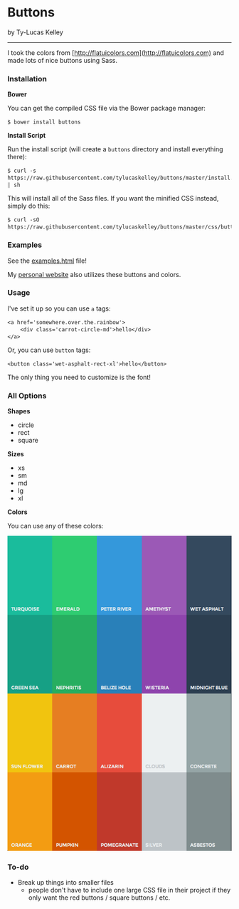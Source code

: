 # Buttons

by Ty-Lucas Kelley

---

I took the colors from [http://flatuicolors.com](http://flatuicolors.com) and made lots of nice buttons using Sass.

### Installation

**Bower**

You can get the compiled CSS file via the Bower package manager:

    $ bower install buttons

**Install Script**

Run the install script (will create a `buttons` directory and install everything there):

    $ curl -s https://raw.githubusercontent.com/tylucaskelley/buttons/master/install.sh | sh

This will install all of the Sass files. If you want the minified CSS instead, simply do this:

    $ curl -sO https://raw.githubusercontent.com/tylucaskelley/buttons/master/css/buttons.css

### Examples

See the [examples.html](https://raw.githack.com/tylucaskelley/buttons/master/examples.html) file!

My [personal website](http://www.tylucaskelley.com) also utilizes these buttons and colors.

### Usage

I've set it up so you can use `a` tags:

    <a href='somewhere.over.the.rainbow'>
        <div class='carrot-circle-md'>hello</div>
    </a>

Or, you can use `button` tags:

    <button class='wet-asphalt-rect-xl'>hello</button>

The only thing you need to customize is the font!

### All Options

**Shapes**

* circle
* rect
* square

**Sizes**

* xs
* sm
* md
* lg
* xl

**Colors**

You can use any of these colors:

![colors](img/colors.png)

### To-do

* Break up things into smaller files
    *  people don't have to include one large CSS file in their project if they only want the red buttons / square buttons / etc.
